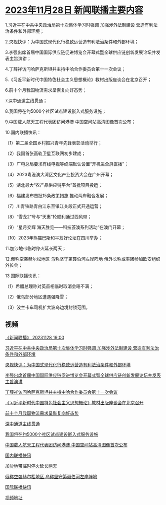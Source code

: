 # [2023年11月28日 新闻联播主要内容](https://tv.cctv.com/lm/xwlb/day/20231128.shtml)

1.习近平在中共中央政治局第十次集体学习时强调 加强涉外法制建设 营造有利法治条件和外部环境；

2.央视快评：为中国式现代化行稳致远营造有利法治条件和外部环境；

3.李强出席首届中国国际供应链促进博览会开幕式暨全球供应链创新发展论坛并发表主旨演讲；

4.丁薛祥访问哈萨克斯坦并主持中哈合作委员会第十一次会议；

5.《习近平新时代中国特色社会主义思想概论》教材出版座谈会在北京召开；

6.前十个月我国物流需求呈恢复向好态势；

7.深中通道主线贯通；

8.我国将在约5000个社区试点建设嵌入式服务设施；

9.中国载人航天工程代表团访问港澳 中国空间站高清图像首次公布；

10.国内联播快讯：

（1）第二届全国乡村振兴青年先锋表彰活动举行；

（2）我国首张高轨卫星互联网初步建成；

（3）广电总局要求有线电视等终端默认设置“开机进全屏直播”；

（4）2023粤港澳大湾区文化产业投资大会在广州开幕；

（5）湖北最大“农产品供应链平台”首批项目投运；

（6）福建发布首批15条政策措施 推动两岸融合发展；

（7）川青铁路青白江东至镇江关段正式开通运营；

（8）“雪龙2”号与“天惠”轮顺利通过西风带；

（9）“星月交辉 海天胜览——科技荟澳系列活动”在澳门开幕；

（10）2023年熊猫巴斯和平友好论坛在四川举办；

11.加沙地带临时停火延长两天；

12.俄称空袭赫尔松地区 乌称坚守第聂伯河左岸阵地 俄外长称或率团参加欧安组织外长会；

13.国际联播快讯：

（1）希腊总理称对英首相临时取消会晤不满；

（2）俄乌部分地区遭遇强降雪；

（3）波兰卡车司机扩大波乌边境封锁范围。

## 视频

[《新闻联播》 20231128 19:00](https://tv.cctv.com/2023/11/28/VIDE9ix5W6XAgz5fS2eVDyXc231128.shtml)

[习近平在中共中央政治局第十次集体学习时强调 加强涉外法制建设 营造有利法治条件和外部环境](https://tv.cctv.com/2023/11/28/VIDEUk0dwVpLKludrcElqKoq231128.shtml)

[央视快评：为中国式现代化行稳致远营造有利法治条件和外部环境](https://tv.cctv.com/2023/11/28/VIDEDop8dcIqPRent4lAvICg231128.shtml)

[李强出席首届中国国际供应链促进博览会开幕式暨全球供应链创新发展论坛并发表主旨演讲](https://tv.cctv.com/2023/11/28/VIDEYY3ir9dDf4Z3OKzW6H3B231128.shtml)

[丁薛祥访问哈萨克斯坦并主持中哈合作委员会第十一次会议](https://tv.cctv.com/2023/11/28/VIDE8QeCpe8GzrefAep8OAgN231128.shtml)

[《习近平新时代中国特色社会主义思想概论》教材出版座谈会在北京召开](https://tv.cctv.com/2023/11/28/VIDE0YTBAQeNcgDUdCK5YFXO231128.shtml)

[前十个月我国物流需求呈恢复向好态势](https://tv.cctv.com/2023/11/28/VIDEzbu5BBentBuIyw8RVDvM231128.shtml)

[深中通道主线贯通](https://tv.cctv.com/2023/11/28/VIDEkjuj4Igy0SyZEoJMNld4231128.shtml)

[我国将在约5000个社区试点建设嵌入式服务设施](https://tv.cctv.com/2023/11/28/VIDEMQCB14p5kga0f9Jp0YWV231128.shtml)

[中国载人航天工程代表团访问港澳 中国空间站高清图像首次公布](https://tv.cctv.com/2023/11/28/VIDEOaLgw6cIeWJm0HSn1g5A231128.shtml)

[国内联播快讯](https://tv.cctv.com/2023/11/28/VIDEBWgX5Y5F8WQ3UWHAIP2N231128.shtml)

[加沙地带临时停火延长两天](https://tv.cctv.com/2023/11/28/VIDEqagL6gJGJjEfzK0TNIbG231128.shtml)

[俄称空袭赫尔松地区 乌称坚守第聂伯河左岸阵地](https://tv.cctv.com/2023/11/28/VIDEckCXYm499VA6r1jh38yr231128.shtml)

[国际联播快讯](https://tv.cctv.com/2023/11/28/VIDErw05z7TxqsW3KpCuJfsN231128.shtml)

[视频地址](https://tv.cctv.com/lm/xwlb/day/20231128.shtml) 

